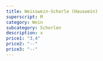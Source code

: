 ```yaml
---
title: Weisswein-Schorle (Hauswein)
superscript: M
category: Wein
subcategory: Schorlen
description: x
price1: "3,4"
price2: "--"
price3: "--"
---
```


